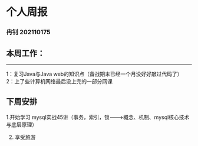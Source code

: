 # 个人周报

### 冉钊 202110175

## 本周工作：

---

   1：复习Java与Java web的知识点（备战期末已经一个月没好好敲过代码了）
	2：上了些计算机网络最后没上完的一部分网课

## 下周安排

   1.开始学习 mysql实战45讲（事务，索引，锁--->概念、机制、mysql核心技术与底层原理）

2. 享受旅游



